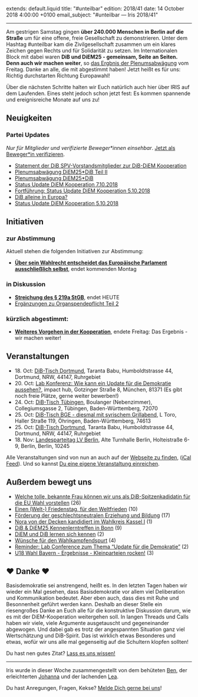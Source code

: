 extends: default.liquid
title: "#unteilbar"
edition: 2018/41
date: 14 October 2018 4:00:00 +0100
email_subject: "#unteilbar — Iris 2018/41"

---

Am gestrigen Samstag gingen **über 240.000 Menschen in Berlin auf die Straße** um für eine offene, freie Gesellschaft zu demonstrieren. Unter dem Hashtag #unteilbar kam die Zivilgesellschaft zusammen um ein klares Zeichen gegen Rechts und für Solidarität zu setzen. Im Internationalen Block mit dabei waren **DiB und DiEM25 - gemeinsam, Seite an Seiten. Denn auch wir machen weiter**, so [das Ergbnis der Plenumsabwägung](https://abstimmen.dib.de/plenumsabwaegung/205-weiteres-vorgehen-in-der-kooperation) vom Freitag. Danke an alle, die mit abgestimmt haben! Jetzt heißt es für uns: Richtig durchstarten Richtung Europawahl!

Über die nächsten Schritte halten wir Euch natürlich auch hier über IRIS auf dem Laufenden. Eines steht jedoch schon jetzt fest: Es kommen spannende und ereignisreiche Monate auf uns zu!

## Neuigkeiten


### Partei Updates

_Nur für Mitglieder und verifizierte Beweger\*innen einsehbar_. [Jetzt als Beweger\*in verifizieren](https://dib.de/bewegerin-werden/).

 - [Statement der DiB SPV-Vorstandsmitglieder zur DiB-DiEM Kooperation](https://marktplatz.dib.de/t/statement-der-dib-spv-vorstandsmitglieder-zur-dib-diem-kooperation/25846)
 - [Plenumsabwägung DiEM25*DiB Teil II](https://marktplatz.dib.de/t/plenumsabwaegung-diem25-dib-teil-ii/25780)
 - [Plenumsabwägung DiEM25*DiB](https://marktplatz.dib.de/t/plenumsabwaegung-diem25-dib/25716)
 - [Status Update DiEM Kooperation 7.10.2018](https://marktplatz.dib.de/t/status-update-diem-kooperation-7-10-2018/25638)
 - [Fortführung: Status Update DiEM Kooperation 5.10.2018](https://marktplatz.dib.de/t/fortfuehrung-status-update-diem-kooperation-5-10-2018/25603)
 - [DiB alleine in Europa?](https://marktplatz.dib.de/t/dib-alleine-in-europa/25570)
 - [Status Update DiEM Kooperation 5.10.2018](https://marktplatz.dib.de/t/status-update-diem-kooperation-5-10-2018/25559)

## Initiativen

### zur Abstimmung
Aktuell stehen die folgenden Initiativen zur Abstimmung:

 - **[Über sein Wahlrecht entscheidet das Europäische Parlament ausschließlich selbst](https://abstimmen.dib.de/initiative/199-uber-sein-wahlrecht-entscheidet-das-europaische-parlament-ausschlielich-selbst)**, endet kommenden Montag

### in Diskussion
 - **[Streichung des § 219a StGB](https://abstimmen.dib.de/initiative/202-streichung-des-219a-stgb)**, endet HEUTE
 - [Ergänzungen zu Organspendepflicht Teil 2](https://abstimmen.dib.de/initiative/200-erganzungen-zu-organspendepflicht-teil-2)


### kürzlich abgestimmt:
- **[Weiteres Vorgehen in der Kooperation](https://abstimmen.dib.de/initiative/205-weiteres-vorgehen-in-der-kooperation)**, endete Freitag: Das Ergebnis - wir machen weiter!
 


## Veranstaltungen

 - 18.&nbsp;Oct: [DiB-Tisch Dortmund](https://dib.de/veranstaltungen/dib-tisch-dortmund-2018-10-18/), Taranta Babu, Humboldtstrasse 44, Dortmund, NRW, 44147, Ruhrgebiet
 - 20.&nbsp;Oct: [Lab Konferenz: Wie kann ein Update für die Demokratie aussehen?](https://dib.de/veranstaltungen/lab-konferenz-wie-kann-ein-update-fuer-die-demokratie-aussehen/), impact hub, Gotzinger Straße 8, München, 81371 (Es gibt noch freie Plätze, gerne weiter bewerben!)
 - 24.&nbsp;Oct: [DiB-Tisch Tübingen](https://dib.de/veranstaltungen/dib-tisch-tuebingen-3/), Boulanger (Nebenzimmer), Collegiumsgasse 2, Tübingen, Baden-Württemberg, 72070
 - 25.&nbsp;Oct: [DiB-Tisch BGE - diesmal mit syrischem Grillabend](https://dib.de/veranstaltungen/dib-tisch-bge-diesmal-mit-syrischem-grillabend/), L Toro, Haller Straße 119, Öhringen, Baden-Württemberg, 74613
 - 25.&nbsp;Oct: [DiB-Tisch Dortmund](https://dib.de/veranstaltungen/dib-tisch-dortmund-2018-10-25/), Taranta Babu, Humboldtstrasse 44, Dortmund, NRW, 44147, Ruhrgebiet
 - 18.&nbsp;Nov: [Landesparteitag LV Berlin](https://dib.de/veranstaltungen/landesparteitag-lv-berlin/), Alte Turnhalle Berlin, Holteistraße 6-9, Berlin, Berlin, 10245


Alle Veranstaltungen sind von nun an auch auf der [Webseite zu finden](https://dib.de/veranstaltungen/), ([iCal Feed](https://dib.de/?ical=1)). Und so kannst [Du eine eigene Veranstaltung einreichen](https://marktplatz.dib.de/t/eine-veranstaltung-auf-der-webseite-einreichen/21379).


## Außerdem bewegt uns

 - [Welche tolle, bekannte Frau können wir uns als DiB-Spitzenkadidatin für die EU Wahl vorstellen](https://marktplatz.dib.de/t/welche-tolle-bekannte-frau-koennen-wir-uns-als-dib-spitzenkadidatin-fuer-die-eu-wahl-vorstellen/25571) (26)
 - [Einen (Welt-) Friedenstag, für den Weltfrieden](https://marktplatz.dib.de/t/einen-welt-friedenstag-fuer-den-weltfrieden/25636) (10)
 - [Förderung der geschlechtsneutralen Erziehung und Bildung](https://marktplatz.dib.de/t/foerderung-der-geschlechtsneutralen-erziehung-und-bildung/25760) (17)
 - [Nora von der Decken kandidiert im Wahlkreis Kassel I](https://marktplatz.dib.de/t/nora-von-der-decken-kandidiert-im-wahlkreis-kassel-i/25759) (1)
 - [DiB &amp; DiEM25 Kennenlerntreffen in Bonn](https://marktplatz.dib.de/t/dib-diem25-kennenlerntreffen-in-bonn/25552) (9)
 - [DiEM und DiB lernen sich kennen](https://marktplatz.dib.de/t/diem-und-dib-lernen-sich-kennen/25747) (2)
 - [Wünsche für den Wahlkampfendspurt](https://marktplatz.dib.de/t/wuensche-fuer-den-wahlkampfendspurt/25748) (4)
 - [Reminder: Lab Conference zum Thema &ldquo;Update für die Demokratie&rdquo;](https://marktplatz.dib.de/t/reminder-lab-conference-zum-thema-update-fuer-die-demokratie/25678) (2)
 - [U18 Wahl Bayern - Ergebnisse - Kleinparteien rocken!](https://marktplatz.dib.de/t/u18-wahl-bayern-ergebnisse-kleinparteien-rocken/25767) (3)

## ❤️ Danke ❤️

Basisdemokratie sei anstrengend, heißt es. In den letzten Tagen haben wir wieder ein Mal gesehen, dass Basisdemokratie vor allem viel Deliberation und Kommunikation bedeutet. Aber eben auch, dass dies mit Ruhe und Besonnenheit geführt werden kann. Deshalb an dieser Stelle ein riesengroßes Danke an Euch alle für die konstruktive Diskussion darum, wie es mit der DiEM-Kooperation weitergehen soll. In langen Threads und Calls haben wir viele, viele Argumente ausgetauscht und gegeneinander abgewogen. Und dabei gab es trotz der angespannten Situation ganz viel Wertschätzung und DiB-Spirit. Das ist wirklich etwas Besonderes und etwas, wofür wir uns alle mal gegenseitig auf die Schultern klopfen sollten!


Du hast nen gutes Zitat? [Lass es uns wissen!](https://marktplatz.dib.de/t/lustige-dib-zitate/10175)


---

Iris wurde in dieser Woche zusammengestellt von dem behüteten [Ben](https://marktplatz.dib.de/u/Ben/), der erleichterten [Johanna](https://marktplatz.dib.de/u/Johanna/) und der lachenden [Lea](https://marktplatz.dib.de/u/Leia/).

Du hast Anregungen, Fragen, Kekse? [Melde Dich gerne bei uns](https://marktplatz.dib.de/t/neu-iris-die-woechtliche-zusammenfasssung-zum-sonntagsbrunch/10990)!

